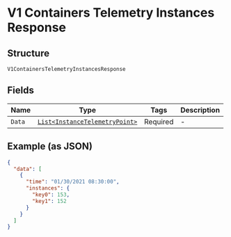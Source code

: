 
# V1 Containers Telemetry Instances Response

## Structure

`V1ContainersTelemetryInstancesResponse`

## Fields

| Name | Type | Tags | Description |
|  --- | --- | --- | --- |
| `Data` | [`List<InstanceTelemetryPoint>`](../../doc/models/instance-telemetry-point.md) | Required | - |

## Example (as JSON)

```json
{
  "data": [
    {
      "time": "01/30/2021 08:30:00",
      "instances": {
        "key0": 153,
        "key1": 152
      }
    }
  ]
}
```

